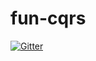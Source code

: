 # fun-cqrs

[![Gitter](https://badges.gitter.im/Join%20Chat.svg)](https://gitter.im/strongtyped/fun-cqrs?utm_source=badge&utm_medium=badge&utm_campaign=pr-badge&utm_content=badge)